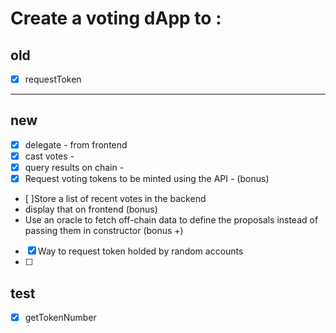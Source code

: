 
# Create a voting dApp to :
## old
- [x] requestToken

-----
## new
- [x] delegate - from frontend
- [x] cast votes -
- [x] query results on chain -
- [x] Request voting tokens to be minted using the API -
(bonus) 
- [ ]Store a list of recent votes in the backend 
- display that on frontend
(bonus) 
- Use an oracle to fetch off-chain data to define the proposals instead of passing them in constructor
(bonus +)
- [x] Way to request token holded by random accounts
- [ ]

## test
- [x] getTokenNumber